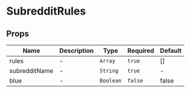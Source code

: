 # SubredditRules

## Props

<!-- @vuese:SubredditRules:props:start -->
|Name|Description|Type|Required|Default|
|---|---|---|---|---|
|rules|-|`Array`|`true`|[]|
|subredditName|-|`String`|`true`|-|
|blue|-|`Boolean`|`false`|false|

<!-- @vuese:SubredditRules:props:end -->


